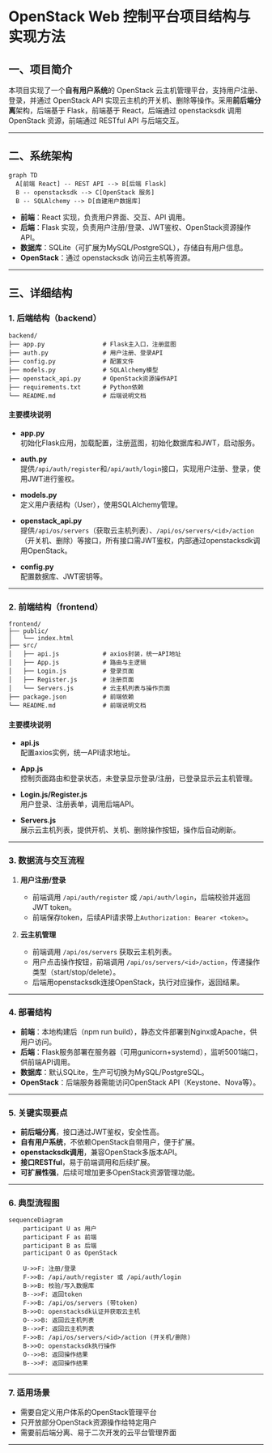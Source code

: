 # OpenStack Web 控制平台项目结构与实现方法

## 一、项目简介

本项目实现了一个**自有用户系统**的 OpenStack 云主机管理平台，支持用户注册、登录，并通过 OpenStack API 实现云主机的开关机、删除等操作。采用**前后端分离**架构，后端基于 Flask，前端基于 React，后端通过 openstacksdk 调用 OpenStack 资源，前端通过 RESTful API 与后端交互。

---

## 二、系统架构

```mermaid
graph TD
  A[前端 React] -- REST API --> B[后端 Flask]
  B -- openstacksdk --> C[OpenStack 服务]
  B -- SQLAlchemy --> D[自建用户数据库]
```

- **前端**：React 实现，负责用户界面、交互、API 调用。
- **后端**：Flask 实现，负责用户注册/登录、JWT鉴权、OpenStack资源操作API。
- **数据库**：SQLite（可扩展为MySQL/PostgreSQL），存储自有用户信息。
- **OpenStack**：通过 openstacksdk 访问云主机等资源。

---

## 三、详细结构

### 1. 后端结构（backend）

```
backend/
├── app.py                # Flask主入口，注册蓝图
├── auth.py               # 用户注册、登录API
├── config.py             # 配置文件
├── models.py             # SQLAlchemy模型
├── openstack_api.py      # OpenStack资源操作API
├── requirements.txt      # Python依赖
└── README.md             # 后端说明文档
```

#### 主要模块说明

- **app.py**  
  初始化Flask应用，加载配置，注册蓝图，初始化数据库和JWT，启动服务。

- **auth.py**  
  提供`/api/auth/register`和`/api/auth/login`接口，实现用户注册、登录，使用JWT进行鉴权。

- **models.py**  
  定义用户表结构（User），使用SQLAlchemy管理。

- **openstack_api.py**  
  提供`/api/os/servers`（获取云主机列表）、`/api/os/servers/<id>/action`（开关机、删除）等接口，所有接口需JWT鉴权，内部通过openstacksdk调用OpenStack。

- **config.py**  
  配置数据库、JWT密钥等。

---

### 2. 前端结构（frontend）

```
frontend/
├── public/
│   └── index.html
├── src/
│   ├── api.js            # axios封装，统一API地址
│   ├── App.js            # 路由与主逻辑
│   ├── Login.js          # 登录页面
│   ├── Register.js       # 注册页面
│   └── Servers.js        # 云主机列表与操作页面
├── package.json          # 前端依赖
└── README.md             # 前端说明文档
```

#### 主要模块说明

- **api.js**  
  配置axios实例，统一API请求地址。

- **App.js**  
  控制页面路由和登录状态，未登录显示登录/注册，已登录显示云主机管理。

- **Login.js/Register.js**  
  用户登录、注册表单，调用后端API。

- **Servers.js**  
  展示云主机列表，提供开机、关机、删除操作按钮，操作后自动刷新。

---

### 3. 数据流与交互流程

1. **用户注册/登录**
   - 前端调用 `/api/auth/register` 或 `/api/auth/login`，后端校验并返回JWT token。
   - 前端保存token，后续API请求带上`Authorization: Bearer <token>`。

2. **云主机管理**
   - 前端调用 `/api/os/servers` 获取云主机列表。
   - 用户点击操作按钮，前端调用 `/api/os/servers/<id>/action`，传递操作类型（start/stop/delete）。
   - 后端用openstacksdk连接OpenStack，执行对应操作，返回结果。

---

### 4. 部署结构

- **前端**：本地构建后（npm run build），静态文件部署到Nginx或Apache，供用户访问。
- **后端**：Flask服务部署在服务器（可用gunicorn+systemd），监听5001端口，供前端API调用。
- **数据库**：默认SQLite，生产可切换为MySQL/PostgreSQL。
- **OpenStack**：后端服务器需能访问OpenStack API（Keystone、Nova等）。

---

### 5. 关键实现要点

- **前后端分离**，接口通过JWT鉴权，安全性高。
- **自有用户系统**，不依赖OpenStack自带用户，便于扩展。
- **openstacksdk调用**，兼容OpenStack多版本API。
- **接口RESTful**，易于前端调用和后续扩展。
- **可扩展性强**，后续可增加更多OpenStack资源管理功能。

---

### 6. 典型流程图

```mermaid
sequenceDiagram
    participant U as 用户
    participant F as 前端
    participant B as 后端
    participant O as OpenStack

    U->>F: 注册/登录
    F->>B: /api/auth/register 或 /api/auth/login
    B->>B: 校验/写入数据库
    B-->>F: 返回token
    F->>B: /api/os/servers (带token)
    B->>O: openstacksdk认证并获取云主机
    O-->>B: 返回云主机列表
    B-->>F: 返回云主机列表
    F->>B: /api/os/servers/<id>/action (开关机/删除)
    B->>O: openstacksdk执行操作
    O-->>B: 返回操作结果
    B-->>F: 返回操作结果
```

---

### 7. 适用场景

- 需要自定义用户体系的OpenStack管理平台
- 只开放部分OpenStack资源操作给特定用户
- 需要前后端分离、易于二次开发的云平台管理界面

---
